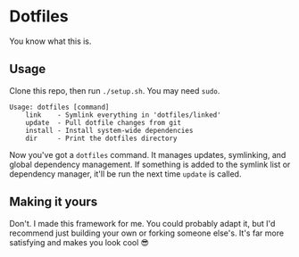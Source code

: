 # Dotfiles
You know what this is.

## Usage
Clone this repo, then run `./setup.sh`. You may need `sudo`.

```
Usage: dotfiles [command]
    link    - Symlink everything in 'dotfiles/linked'
    update  - Pull dotfile changes from git
    install - Install system-wide dependencies
    dir     - Print the dotfiles directory
```

Now you've got a `dotfiles` command. It manages updates, symlinking, and global dependency management. If something is added to the symlink list or dependency manager, it'll be run the next time `update` is called.

## Making it yours
Don't. I made this framework for me. You could probably adapt it, but I'd recommend just building your own or forking someone else's. It's far more satisfying and makes you look cool :sunglasses:
